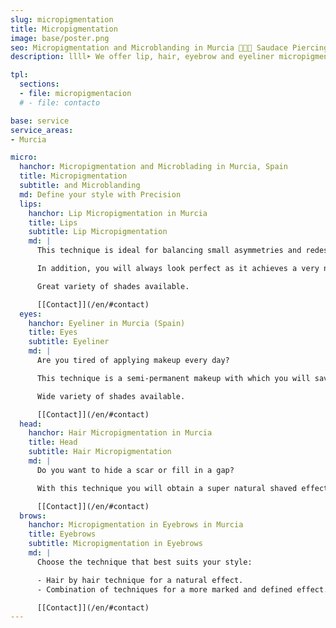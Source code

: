```yaml
---
slug: micropigmentation
title: Micropigmentation
image: base/poster.png
seo: Micropigmentation and Microblanding in Murcia 🧷👂🏻 Saudace Piercing
description: llll➤ We offer lip, hair, eyebrow and eyeliner micropigmentation ✅ to enhance your natural beauty in a lasting and personalized way.

tpl:
  sections:
  - file: micropigmentacion
  # - file: contacto

base: service
service_areas:
- Murcia

micro:
  hanchor: Micropigmentation and Microblading in Murcia, Spain
  title: Micropigmentation
  subtitle: and Microblanding
  md: Define your style with Precision
  lips:
    hanchor: Lip Micropigmentation in Murcia
    title: Lips
    subtitle: Lip Micropigmentation
    md: |
      This technique is ideal for balancing small asymmetries and redesigning the contour of your lips.

      In addition, you will always look perfect as it achieves a very natural result.

      Great variety of shades available.

      [[Contact]](/en/#contact)
  eyes:
    hanchor: Eyeliner in Murcia (Spain)
    title: Eyes
    subtitle: Eyeliner
    md: |
      Are you tired of applying makeup every day?

      This technique is a semi-permanent makeup with which you will save time in your day to day.

      Wide variety of shades available.

      [[Contact]](/en/#contact)
  head:
    hanchor: Hair Micropigmentation in Murcia
    title: Head
    subtitle: Hair Micropigmentation
    md: |
      Do you want to hide a scar or fill in a gap?

      With this technique you will obtain a super natural shaved effect.

      [[Contact]](/en/#contact)
  brows:
    hanchor: Micropigmentation in Eyebrows in Murcia
    title: Eyebrows
    subtitle: Micropigmentation in Eyebrows
    md: |
      Choose the technique that best suits your style:

      - Hair by hair technique for a natural effect.
      - Combination of techniques for a more marked and defined effect.

      [[Contact]](/en/#contact)
---
```


